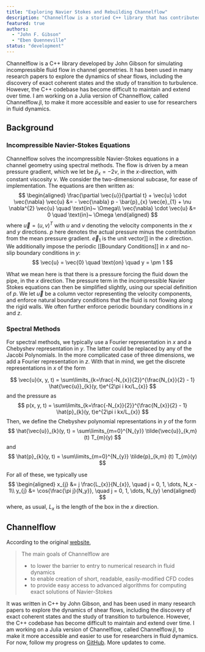 ```yaml
---
title: "Exploring Navier Stokes and Rebuilding Channelflow"
description: "Channelflow is a storied C++ library that has contributed to many research papers in plane geometry fluid dynamics problems. However, the C++ structure has grown old. Channelflow.jl is my attempt to rebuild it in Julia."
featured: true
authors: 
  - "John F. Gibson"
  - "Eben Quenneville"
status: "development"
---
```


Channelflow is a C++ library developed by John Gibson for simulating incompressible fluid flow in channel geometries. It has been used in many research papers to explore the dynamics of shear flows, including the discovery of exact coherent states and the study of transition to turbulence. However, the C++ codebase has become difficult to maintain and extend over time. I am working on a Julia version of Channelflow, called Channelflow.jl, to make it more accessible and easier to use for researchers in fluid dynamics.

## Background

### Incompressible Navier-Stokes Equations

Channelflow solves the incompressible Navier-Stokes equations in a channel geometry using spectral methods. The flow is driven by a mean pressure gradient, which we let be $\bar{p}_{x} = - 2 \nu$, in the $x$-direction, with constant viscosity $\nu$. We consider the two-dimensional subcase, for ease of implementation. The equations are then written as:
$$
\begin{aligned}
\frac{\partial \vec{u}}{\partial t} + \vec{u} \cdot \vec{\nabla} \vec{u} &= - \vec{\nabla} p - \bar{p}_{x} \vec{e}_{1} + \nu \nabla^{2} \vec{u} \quad \text{in}~ \Omega\\
\vec{\nabla} \cdot \vec{u} &= 0 \quad \text{in}~ \Omega
\end{aligned}
$$
where $\vec{u} = (u, v)^{T}$ with $u$ and $v$ denoting the velocity components in the $x$ and $y$ directions. $p$ here denotes the actual pressure minus the contribution from the mean pressure gradient. $\vec{e}_{1}$ is the unit vector]] in the $x$ direction. We additionally impose the periodic [[Boundary Conditions]] in $x$ and no-slip boundary conditions in $y$:
$$
\vec{u} = \vec{0} \quad \text{on} \quad y = \pm 1
$$

What we mean here is that there is a pressure forcing the fluid down the pipe, in the $x$ direction. The pressure term in the incompressible Navier Stokes equations can then be simplified slightly, using our special definition of $p$. We let $\vec{u}$ be a column vector representing the velocity components, and enforce natural boundary conditions that the fluid is not flowing along the rigid walls. We often further enforce periodic boundary conditions in $x$ and $z$.

### Spectral Methods

For spectral methods, we typically use a Fourier representation in $x$ and a Chebyshev representation in $y$. The latter could be replaced by any of the Jacobi Polynomials. In the more complicated case of three dimensions, we add a Fourier representation in $z$. With that in mind, we get the discrete representations in $x$ of the form

$$
\vec{u}(x, y, t) = \sum\limits_{k=\frac{-N_{x}}{2}}^{\frac{N_{x}}{2} - 1} \hat{\vec{u}}_{k}(y, t)e^{2\pi i kx/L_{x}}
$$
and the pressure as
$$
p(x, y, t) = \sum\limits_{k=\frac{-N_{x}}{2}}^{\frac{N_{x}}{2} - 1} \hat{p}_{k}(y, t)e^{2\pi i kx/L_{x}}
$$
Then, we define the Chebyshev polynomial representations in $y$ of the form
$$
\hat{\vec{u}}_{k}(y, t) = \sum\limits_{m=0}^{N_{y}} \tilde{\vec{u}}_{k,m} (t) T_{m}(y)
$$
and 
$$
\hat{p}_{k}(y, t) = \sum\limits_{m=0}^{N_{y}} \tilde{p}_{k,m} (t) T_{m}(y)
$$

For all of these, we typically use 
$$
\begin{aligned}
x_{j} &= j \frac{L_{x}}{N_{x}}, \quad j = 0, 1, \dots, N_x - 1\\
y_{j} &= \cos{\frac{\pi j}{N_y}}, \quad j = 0, 1, \dots, N_{y} 
\end{aligned}
$$
where, as usual, $L_x$ is the length of the box in the $x$ direction.

## Channelflow

According to the original [website](http://channelflow.org/),

> The main goals of Channelflow are
> * to lower the barrier to entry to numerical research in fluid dynamics
> * to enable creation of short, readable, easily-modified CFD codes
> * to provide easy access to advanced algorithms for computing exact solutions of Navier-Stokes

It was written in C++ by John Gibson, and has been used in many research papers to explore the dynamics of shear flows, including the discovery of exact coherent states and the study of transition to turbulence. However, the C++ codebase has become difficult to maintain and extend over time. I am working on a Julia version of Channelflow, called Channelflow.jl, to make it more accessible and easier to use for researchers in fluid dynamics. For now, follow my progress on [GitHub](https://github.com/TonehavenE/Channelflow.jl). More updates to come.